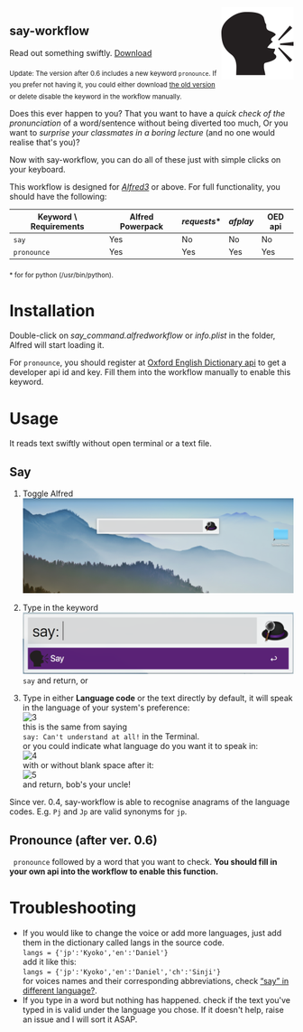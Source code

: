 <img src="./raw/icon.png" width:auto height=128pt align="right" />

say-workflow
---
Read out something swiftly. [Download](https://github.com/BaksiLi/AlfredWorkflows/blob/master/workflows/say_command.alfredworkflow?raw=true)

<sub>Update: The version after 0.6 includes a new keyword `pronounce`. If you prefer not having it, you could either download [the old version](https://github.com/BaksiLi/AlfredWorkflows/blob/master/workflows/say_command_0.5.alfredworkflow?raw=true) or delete disable the keyword in the workflow manually.</sub>

Does this ever happen to you?
That you want to have a *quick check of the pronunciation* of a word/sentence without being diverted too much,
Or you want to *surprise your classmates in a boring lecture* (and no one would realise that's you)?

Now with say-workflow, you can do all of these just with simple clicks on your keyboard.

This workflow is designed for [*Alfred3*](http://alfredapp.com) or above. For full functionality, you should have the following:

Keyword \ Requirements | Alfred Powerpack | *requests*\* | *afplay* | OED api
----- | ----- | ----- | ----- | -----
`say` | Yes | No | No | No
`pronounce` | Yes | Yes | Yes | Yes

<sub>* for for python (/usr/bin/python).</sub>

# Installation
Double-click on *say_command.alfredworkflow* or *info.plist* in the folder, Alfred will start loading it.

For `pronounce`, you should register at [Oxford English Dictionary api](https://developer.oxforddictionaries.com/) to get a developer api id and key. Fill them into the workflow manually to enable this keyword.

# Usage
It reads text swiftly without open terminal or a text file. 
## Say
1. Toggle Alfred
  ![1](./pics/1.png)

1. Type in the keyword
  ![2](./pics/2.png)  
  ```say``` and return, or
    
1. Type in either **Language code** or the text directly
  by default, it will speak in the language of your system's preference:  
  ![3](./pics/3.png)  
  this is the same from saying  
  `say: Can't understand at all!` in the Terminal.  
  or you could indicate what language do you want it to speak in:  
  ![4](./pics/4.png)  
  with or without blank space after it:  
  ![5](./pics/5.png)  
  and return, bob's your uncle!

Since ver. 0.4, say-workflow is able to recognise anagrams of the language codes. E.g. `Pj` and `Jp` are valid synonyms for `jp`. 

## Pronounce (after ver. 0.6)
  ``` pronounce``` followed by a word that you want to check. **You should fill in your own api into the workflow to enable this function.**

# Troubleshooting
- If you would like to change the voice or add more languages, just add them in the dictionary called langs in the source code.  
```langs = {'jp':'Kyoko','en':'Daniel'}```  
add it like this:  
```langs = {'jp':'Kyoko','en':'Daniel','ch':'Sinji'}```  
for voices names and their corresponding abbreviations, check [“say” in different language?](https://apple.stackexchange.com/questions/3454/say-in-different-language).
- If you type in a word but nothing has happened.
check if the text you've typed in is valid under the language you chose. If it doesn't help, raise an issue and I will sort it ASAP.

